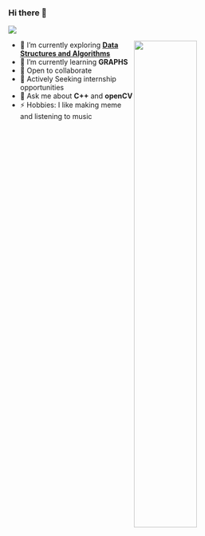 ### Hi there 👋
[<img src="https://komarev.com/ghpvc/?username=aviral10&label=Profile+Views&color=4287f5&style=flat" />](https://github.com/prabhatmalhan)

<img src="https://media.giphy.com/media/3o7aCTfyhYawdOXcFW/giphy.gif" align="right"  width="50%"/>

- 🔭 I’m currently exploring [**Data Structures and Algorithms**](https://github.com/prabhatmalhan/Algorithms)
- 🌱 I’m currently learning **GRAPHS**
- 👯 Open to collaborate 
- 💼 Actively Seeking internship opportunities
- 💬 Ask me about **C++** and **openCV**
- ⚡ Hobbies: I like making meme and listening to music
